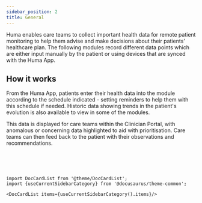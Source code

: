 ```yaml
---
sidebar_position: 2
title: General
---
```


Huma enables care teams to collect important health data for remote patient monitoring to help them advise and make decisions about their patients' healthcare plan. The following modules record different data points which are either input manually by the patient or using devices that are synced with the Huma App.

## How it works

From the Huma App, patients enter their health data into the module according to the schedule indicated - setting reminders to help them with this schedule if needed. Historic data showing trends in the patient's evolution is also available to view in some of the modules. 

This data is displayed for care teams within the Clinician Portal, with anomalous or concerning data highlighted to aid with prioritisation. Care teams can then feed back to the patient with their observations and recommendations.


<br />
<br />
<br />

```mdx-code-block
import DocCardList from '@theme/DocCardList';
import {useCurrentSidebarCategory} from '@docusaurus/theme-common';

<DocCardList items={useCurrentSidebarCategory().items}/>
```
